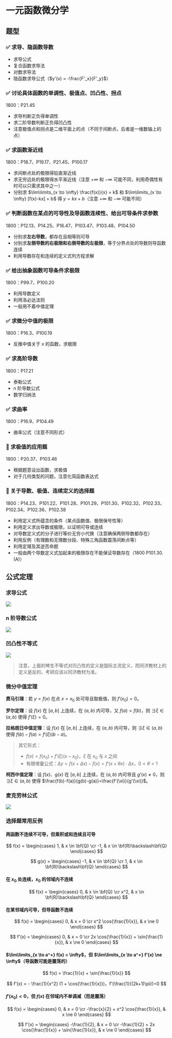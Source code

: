 # 一元函数微分学

## 题型

### ✅ 求导、隐函数导数

- 求导公式
- 复合函数求导法
- 对数求导法
- 隐函数求导公式（$y'(x) = -\frac{F'_x}{F'_y}$）

### ✅ 讨论具体函数的单调性、极值点、凹凸性、拐点

1800：P21.45

- 求导判断正负得单调性
- 求二阶导数判断正负得凹凸性
- 注意极值点和拐点是二维平面上的点（不同于间断点，后者是一维数轴上的点）

### ✅ 求函数渐近线

1800：P18.7、P19.17、P21.45、P100.17

- 求间断点处的极限得铅直渐近线
- 求无穷远处的极限得水平渐近线（注意 $+\infty$ 和 $-\infty$ 可能不同，利用奇偶性有时可以只需求其中之一）
- 分别求 $\lim\limits_{x \to \infty} \frac{f(x)}{x} = k$ 和 $\lim\limits_{x \to \infty} [f(x)-kx] = b$ 得 $y=kx+b$（注意 $+\infty$ 和 $-\infty$ 可能不同）

### ✅ 判断函数在某点的可导性及导函数连续性、给出可导条件求参数

1800：P12.13、P14.25、P16.47、P103.47、P103.48、P104.50

- 分别求**左右导数**，都存在且相等则可导
- 分别求**左侧导数的右极限和右侧导数的左极限**，等于分界点处的导数则导函数连续
- 利用导数存在和连续的定义式列方程求解

### ✅ 给出抽象函数可导条件求极限

1800：P99.7、P100.20

- 利用导数定义
- 利用洛必达法则
- 一般用不着中值定理

### ✅ 求微分中值的极限

1800：P16.3、P100.19

- 反推中值关于 $x$ 的函数，求极限

### ✅ 求高阶导数

1800：P17.21

- 泰勒公式
- n 阶导数公式
- 数学归纳法

### ✅ 求曲率

1800：P16.9、P104.49

- 曲率公式（注意不同形式）

### 🤔 求极值的应用题

1800：P20.37、P103.46

- 根据题意设出函数，求极值
- 对于几何类型的问题，注意化简函数表达式

### 🤔 关于导数、极值、连续定义的选择题

1800：P14.23、P101.22、P101.28、P101.29、P101.30、P102.32、P102.33、P102.34、P102.36、P102.38

- 利用定义式所蕴含的条件（某点函数值、极限保号性等）
- 利用定义求出导数或极限，以证明可导或连续
- 对导数定义式的分子进行等价无穷小代换（注意确保两侧导数都存在）
- 利用反例（有理数和无理数分段、特殊三角函数震荡间断点等）
- 利用定理及其逆否命题
- 一般由两个导数定义式加起来的极限存在不能保证导数存在（1800 P101.30.(A)）

## 公式定理

### 求导公式

![](media/15656046567915.jpg)

### n 阶导数公式

![](media/15656047801857.jpg)

### 凹凸性不等式

![](media/15656047290836.jpg)

> 注意，上面的琴生不等式对凹凸性的定义是国际主流定义，而同济教材上的定义是反的，考研应该以同济教材为准。

### 微分中值定理

**费马引理**：若 $y=f(x)$ 在点 $x=x_0$ 处可导且取极值，则 $f'(x_0) = 0$。

**罗尔定理**：设 $f(x)$ 在 $[a,b]$ 上连续，在 $(a,b)$ 内可导，又 $f(a)=f(b)$，则 $\exists \xi \in (a,b)$ 使得 $f'(\xi)=0$。

**拉格朗日中值定理**：设 $f(x)$ 在 $[a,b]$ 上连续，在 $(a,b)$ 内可导，则 $\exists \xi \in (a,b)$ 使得 $f(b)-f(a)=f'(\xi)(b-a)$。

> 其它形式：
> - $f(x) = f(x_0) + f'(\xi)(x-x_0)$，$\xi$ 在 $x_0$ 与 $x$ 之间
> - 有限增量公式：$\Delta y = f(x + \Delta x) - f(x) = f'(x + \theta x) \cdot \Delta x，0 < \theta < 1$

**柯西中值定理**：设 $f(x)$、$g(x)$ 在 $[a,b]$ 上连续，在 $(a,b)$ 内可导且 $g'(x) \ne 0$，则 $\exists \xi \in (a,b)$ 使得 $\frac{f(b)-f(a)}{g(b)-g(a)}=\frac{f'(\xi)}{g'(\xi)}$。

### 麦克劳林公式

![](media/%E5%B1%8F%E5%B9%95%E5%BF%AB%E7%85%A7%202019-08-12%2018.15.25.png)

### 选择题常用反例

#### 两函数不连续不可导，但乘积或和连续且可导

$$
f(x) =
\begin{cases}
1, & x \in \bf{Q} \cr
-1, & x \in \bf{R}\backslash\bf{Q}
\end{cases}
$$

$$
g(x) =
\begin{cases}
-1, & x \in \bf{Q} \cr
1, & x \in \bf{R}\backslash\bf{Q}
\end{cases}
$$

#### 在 $x_0$ 处连续，$x_0$ 的邻域内不连续

$$
f(x) =
\begin{cases}
0, & x \in \bf{Q} \cr
x^2, & x \in \bf{R}\backslash\bf{Q}
\end{cases}
$$

#### 在某邻域内可导，但导函数不连续

$$
f(x) =
\begin{cases}
0, & x = 0 \cr
x^2 \cos{\frac{1}{x}}, & x \ne 0
\end{cases}
$$

$$
f'(x) =
\begin{cases}
0, & x = 0 \cr
2x \cos{\frac{1}{x}} + \sin{\frac{1}{x}}, & x \ne 0
\end{cases}
$$

#### $\lim\limits_{x \to a^+} f(x) = \infty$，但 $\lim\limits_{x \to a^+} f'(x) \ne \infty$（导函数可能是震荡的）

$$
f(x) = \frac{1}{x} + \sin{\frac{1}{x}}
$$

$$
f'(x) = - \frac{1}{x^2} (1 + \cos{\frac{1}{x}})，f'(\frac{1}{(2k+1)\pi})=0
$$

#### $f'(x_0) < 0$，但 $f(x)$ 在邻域内不单调减（而是震荡）

$$
f(x) =
\begin{cases}
0, & x = 0 \cr
-\frac{x}{2} + x^2 \cos{\frac{1}{x}}, & x \ne 0
\end{cases}
$$

$$
f'(x) =
\begin{cases}
-\frac{1}{2}, & x = 0 \cr
-\frac{1}{2} + 2x \cos{\frac{1}{x}} + \sin{\frac{1}{x}}, & x \ne 0
\end{cases}
$$
